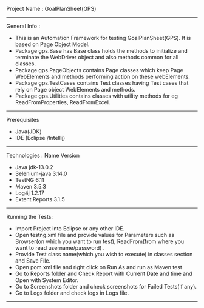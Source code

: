  Project Name : GoalPlanSheet(GPS)
 
 ********************************************************************************************************
 General Info :  

 * This is an Automation Framework for testing GoalPlanSheet(GPS). It is based on Page Object Model. 
 * Package gps.Base has Base class holds the methods to initialize and terminate the WebDriver object 
   and also methods common for all classes.
 * Package gps.PageObjects contains Page classes which keep Page WebElements and methods performing 
   action on these webElements.
 * Package gps.TestCases contains Test classes having Test cases that rely on Page object WebElements 
   and methods.
 * Package gps.Utilities contains classes with utility methods for eg ReadFromProperties, ReadFromExcel.

  ********************************************************************************************************
  Prerequisites
  * Java(JDK)
  * IDE (Eclipse /Intellij)

  ********************************************************************************************************
  Technologies :
     Name                       Version
  * Java                       jdk-13.0.2
  * Selenium-java               3.14.0
  * TestNG                       6.11
  * Maven                       3.5.3
  * Log4j                       1.2.17
  * Extent Reports              3.1.5
 
  *********************************************************************************************************
  Running the Tests:
 
  * Import Project into Eclipse or any other IDE.
  * Open testng.xml file and provide values for Parameters such as Browser(on which you want to run test),
    ReadFrom(from where you want to read username/password) .
  * Provide Test class name(which you wish to execute) in classes section and Save File.
  * Open pom.xml file and right click on Run As and run as Maven test
  * Go to Reports folder and Check Report with Current Date and time and Open with System Editor.
  * Go to Screenshots folder and check screenshots for Failed Tests(if any).
  * Go to Logs folder and check logs in Logs file.
 
 ****************************************************************************************************
 
